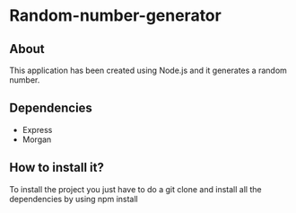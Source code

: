# Random-number-generator

## About
This application has been created using Node.js and it generates a random number.

## Dependencies
* Express
* Morgan

## How to install it?
To install the project you just have to do a git clone and install all the dependencies by using npm install 
